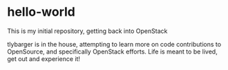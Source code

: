 # hello-world
This is my initial repository, getting back into OpenStack

tlybarger is in the house, attempting to learn more on code contributions to OpenSource, and specifically OpenStack efforts.
Life is meant to be lived, get out and experience it!
